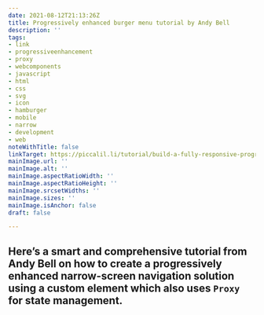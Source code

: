 ```yaml
---
date: 2021-08-12T21:13:26Z
title: Progressively enhanced burger menu tutorial by Andy Bell
description: ''
tags:
- link
- progressiveenhancement
- proxy
- webcomponents
- javascript
- html
- css
- svg
- icon
- hamburger
- mobile
- narrow
- development
- web
noteWithTitle: false
linkTarget: https://piccalil.li/tutorial/build-a-fully-responsive-progressively-enhanced-burger-menu/#heading-javascript
mainImage.url: ''
mainImage.alt: ''
mainImage.aspectRatioWidth: ''
mainImage.aspectRatioHeight: ''
mainImage.srcsetWidths: ''
mainImage.sizes: ''
mainImage.isAnchor: false
draft: false

---
```

Here’s a smart and comprehensive tutorial from Andy Bell on how to create a progressively enhanced narrow-screen navigation solution using a custom element which also uses `Proxy` for state management.
---